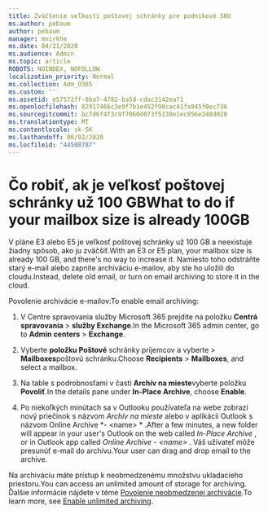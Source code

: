 ```yaml
---
title: Zväčšenie veľkosti poštovej schránky pre podnikové SKU
ms.author: pebaum
author: pebaum
manager: mnirkhe
ms.date: 04/21/2020
ms.audience: Admin
ms.topic: article
ROBOTS: NOINDEX, NOFOLLOW
localization_priority: Normal
ms.collection: Adm_O365
ms.custom: ''
ms.assetid: e57572ff-0ba7-4782-ba5d-cdac3142ea71
ms.openlocfilehash: 82917466c3e9f7b1e452f98cac41fa945f0ec736
ms.sourcegitcommit: bc7d6f4f3c9f7060d073f5130e1ec856e248d020
ms.translationtype: MT
ms.contentlocale: sk-SK
ms.lasthandoff: 06/02/2020
ms.locfileid: "44508787"
---
```

# <a name="what-to-do-if-your-mailbox-size-is-already-100gb"></a><span data-ttu-id="1d733-102">Čo robiť, ak je veľkosť poštovej schránky už 100 GB</span><span class="sxs-lookup"><span data-stu-id="1d733-102">What to do if your mailbox size is already 100GB</span></span>

<span data-ttu-id="1d733-103">V pláne E3 alebo E5 je veľkosť poštovej schránky už 100 GB a neexistuje žiadny spôsob, ako ju zväčšiť.</span><span class="sxs-lookup"><span data-stu-id="1d733-103">With an E3 or E5 plan, your mailbox size is already 100 GB, and there's no way to increase it.</span></span> <span data-ttu-id="1d733-104">Namiesto toho odstráňte starý e-mail alebo zapnite archiváciu e-mailov, aby ste ho uložili do cloudu.</span><span class="sxs-lookup"><span data-stu-id="1d733-104">Instead, delete old email, or turn on email archiving to store it in the cloud.</span></span> 
  
<span data-ttu-id="1d733-105">Povolenie archivácie e-mailov:</span><span class="sxs-lookup"><span data-stu-id="1d733-105">To enable email archiving:</span></span>
  
1. <span data-ttu-id="1d733-106">V Centre spravovania služby Microsoft 365 prejdite na položku **Centrá spravovania** \> **služby Exchange**.</span><span class="sxs-lookup"><span data-stu-id="1d733-106">In the Microsoft 365 admin center, go to **Admin centers** \> **Exchange**.</span></span> 
    
2. <span data-ttu-id="1d733-107">Vyberte **položku Poštové** schránky príjemcov a vyberte \> **Mailboxes**poštovú schránku.</span><span class="sxs-lookup"><span data-stu-id="1d733-107">Choose **Recipients** \> **Mailboxes**, and select a mailbox.</span></span> 
    
3. <span data-ttu-id="1d733-108">Na table s podrobnosťami v časti **Archív na mieste**vyberte položku **Povoliť**.</span><span class="sxs-lookup"><span data-stu-id="1d733-108">In the details pane under **In-Place Archive**, choose **Enable**.</span></span> 
    
4. <span data-ttu-id="1d733-109">Po niekoľkých minútach sa v Outlooku používateľa na webe zobrazí nový priečinok s názvom *Archív na mieste* alebo v aplikácii Outlook s názvom Online Archive \*- \<name\> \* .</span><span class="sxs-lookup"><span data-stu-id="1d733-109">After a few minutes, a new folder will appear in your user's Outlook on the web called  *In-Place Archive*  , or in Outlook app called  *Online Archive - \<name\>*  .</span></span> <span data-ttu-id="1d733-110">Váš užívateľ môže presunúť e-mail do archívu.</span><span class="sxs-lookup"><span data-stu-id="1d733-110">Your user can drag and drop email to the archive.</span></span> 
    
<span data-ttu-id="1d733-111">Na archiváciu máte prístup k neobmedzenému množstvu ukladacieho priestoru.</span><span class="sxs-lookup"><span data-stu-id="1d733-111">You can access an unlimited amount of storage for archiving.</span></span> <span data-ttu-id="1d733-112">Ďalšie informácie nájdete v téme [Povolenie neobmedzenej archivácie](https://docs.microsoft.com/microsoft-365/compliance/enable-unlimited-archiving).</span><span class="sxs-lookup"><span data-stu-id="1d733-112">To learn more, see [Enable unlimited archiving](https://docs.microsoft.com/microsoft-365/compliance/enable-unlimited-archiving).</span></span>
  

